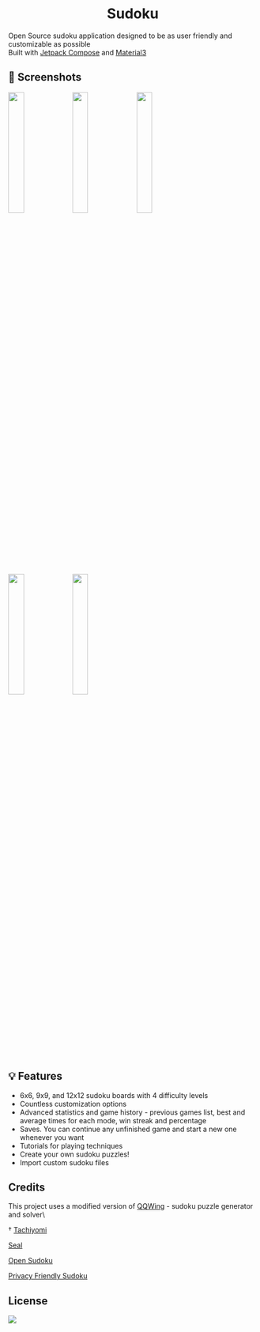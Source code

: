 
<div align="center">

# Sudoku





</div>

Open Source sudoku application designed to be as user friendly and customizable as possible \
Built with [Jetpack Compose](https://developer.android.com/jetpack/compose) and [Material3](https://m3.material.io/)


## 📱 Screenshots 
<div>

  <img src="fastlane/metadata/android/en-US/images/phoneScreenshots/2.jpg" width="25%" />
  <img src="fastlane/metadata/android/en-US/images/phoneScreenshots/3.jpg" width="25%" />
  <img src="fastlane/metadata/android/en-US/images/phoneScreenshots/4.jpg" width="25%" />
  <img src="fastlane/metadata/android/en-US/images/phoneScreenshots/5.jpg" width="25%" />
  <img src="fastlane/metadata/android/en-US/images/phoneScreenshots/6.jpg" width="25%" />
</div>

## 💡 Features
- 6x6, 9x9, and 12x12 sudoku boards with 4 difficulty levels
- Countless customization options
- Advanced statistics and game history - previous games list, best and average times for each mode, win streak and percentage
- Saves. You can continue any unfinished game and start a new one whenever you want
- Tutorials for playing techniques
- Create your own sudoku puzzles!
- Import custom sudoku files


## Credits
This project uses a modified version of [QQWing](https://github.com/stephenostermiller/qqwing) - sudoku puzzle generator and solver\

† [Tachiyomi](https://github.com/tachiyomiorg/tachiyomi)

[Seal](https://github.com/JunkFood02/Seal)

[Open Sudoku](https://gitlab.com/opensudoku/opensudoku)

[Privacy Friendly Sudoku](https://github.com/SecUSo/privacy-friendly-sudoku)

## License
[![](https://img.shields.io/github/license/kaajjo/libre-sudoku)](https://github.com/kaajjo/libre-sudoku/blob/main/LICENSE)
